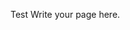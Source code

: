 <!--
.. title: About
.. slug: about
.. date: 2018-01-14 15:17:34 UTC-08:00
.. tags: 
.. category: 
.. link: 
.. description: 
.. type: text
-->
Test
Write your page here.
